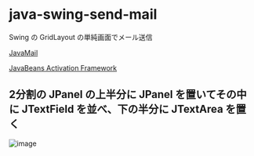# java-swing-send-mail
Swing の GridLayout の単純画面でメール送信

[JavaMail](https://javaee.github.io/javamail/)

[JavaBeans Activation Framework](https://mvnrepository.com/artifact/com.sun.activation/javax.activation)

## 2分割の JPanel の上半分に JPanel を置いてその中に JTextField を並べ、下の半分に JTextArea を置く

![image](https://user-images.githubusercontent.com/1501327/131048507-dac828e5-3bc5-4275-aeee-8ad4727c09cc.png)

